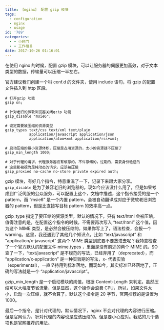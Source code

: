 ```yaml
---
title: 【nginx】 配置 gzip 模块
tags:
  - configuration
  - nginx
  - usage
id: '789'
categories:
  - - 小窍门
  - - 工作相关
date: 2017-10-26 01:16:01
---
```


在使用 nginx 的时候，配置 gzip 模块，可以让服务器的伺服更加高效，对于文本类型的数据，传输量可以压缩一半左右。

官方建议我们创建一个叫 conf.d 的文件夹，使用 include 语句，将 gzip 的配置文件插入到 http 区段。
<!-- more -->
```null
# 打开gzip 功能
gzip on;

# 针对老旧的微软浏览器关闭gzip 功能
gzip_disable "msie6";

# 设定需要被压缩的资源类型
gzip_types text/css text/xml text/plain
           application/javascript application/json
           application/atom+xml application/rss+xml;

# 启动压缩的最小资源体积，压缩是占用资源的，太小的资源就不压缩了
gzip_min_length 1000;

# 对于代理的请求，代理服务器没有缓存的，不许存储的，过期的，需要身份验证的
# 这些都被视为是纯动态的请求，应该被压缩
gzip_proxied no-cache no-store private expired auth;
```

gzip 模块，有好几个指令，特意重温了一下，记录下来跟大家分享。`gzip_disable` 是为了兼容老旧的浏览器的，现如今应该没什么用了，但是如果考虑到广泛伺服的公众服务，可以配置上这个，文档中描述，这个指令接受的是一个 pattern，而 “msie6” 是一个内置 pattern，会被自动翻译成对应于微软老旧浏览器的 pattern，但是比直接写目标 pattern 的效率高一点。

gzip_type 指定了要压缩的资源类型，默认的情况下，只有 text/html 会被压缩。值得注意的是，在配置这个指令的时候，不需要再次写入 “text/html” 这个值，因为这个 MIME 类型，是必然会被压缩的，如果你写上了，语法检查，会报一个 warning。这里，我还遇到了其他几个知识点，比如 “text/javascript” 和 “application/x-javascript” 这两个 MIME 类型到底要不要放进去呢？我特意检查了一个官方默认的配置文件 mime.types ，里面是没有前述的两个 MIME 的。SO 查了一下，“text/javascript” 是不规范的写法，已经弃用了（deprecated），而 “application/x-application” 是一种实验期的写法，x- 代表实验（experimental），一直坚持用到标准落地，而现如今，其实标准已经落地了，正确的写法就是一个 “application/javascript”。

gzip_min_length 是一个启动模块的阈值，根据 Content-Length 来判定。虽然压缩可以大幅度节省流量，但是显然，这个操作会浪费 CPU，所以，如果文件太小，启动一次压缩，就不合算了。默认这个指令是 20 字节，官网推荐的是设置为 1000。

最后一个指令，是针对代理的，默认情况下，nginx 不会对代理的内容进行压缩。但是官网认为，针对代理的内容也是应该压缩的。但是要小心应对。我贴的几个选项也是官网推荐的用法。